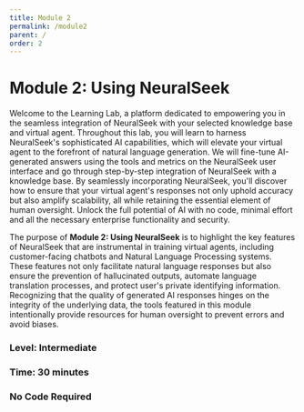 ```yaml
---
title: Module 2
permalink: /module2
parent: /
order: 2
---
```


# Module 2: Using NeuralSeek

Welcome to the Learning Lab, a platform dedicated to empowering you in the seamless integration of NeuralSeek with your selected knowledge base and virtual agent. Throughout this lab, you will learn to harness NeuralSeek's sophisticated AI capabilities, which will elevate your virtual agent to the forefront of natural language generation. We will fine-tune AI-generated answers using the tools and metrics on the NeuralSeek user interface and go through step-by-step integration of NeuralSeek with a knowledge base. By seamlessly incorporating NeuralSeek, you'll discover how to ensure that your virtual agent's responses not only uphold accuracy but also amplify scalability, all while retaining the essential element of human oversight. Unlock the full potential of AI with no code, minimal effort and all the necessary enterprise functionality and security.

The purpose of **Module 2: Using NeuralSeek**  is to highlight the key features of NeuralSeek that are instrumental in training virtual agents, including customer-facing chatbots and Natural Language Processing systems. These features not only facilitate natural language responses but also ensure the prevention of hallucinated outputs, automate language translation processes, and protect user's private identifying information. Recognizing that the quality of generated AI responses hinges on the integrity of the underlying data, the tools featured in this module intentionally provide resources for human oversight to prevent errors and avoid biases.

### Level: Intermediate
### Time: 30 minutes
### No Code Required

